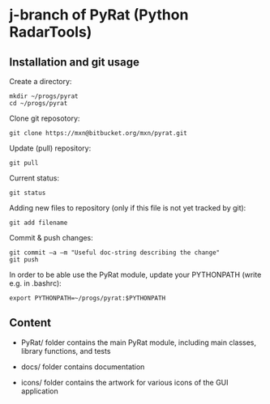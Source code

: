 # j-branch of PyRat (Python RadarTools)

## Installation and git usage

Create a directory:

    mkdir ~/progs/pyrat
    cd ~/progs/pyrat

Clone git reposotory:

    git clone https://mxn@bitbucket.org/mxn/pyrat.git

Update (pull) repository:

    git pull

Current status:

    git status

Adding new files to repository (only if this file is not yet tracked by git):

    git add filename

Commit & push changes:

    git commit –a –m "Useful doc-string describing the change"
    git push

In order to be able use the PyRat module, update your PYTHONPATH (write e.g. in .bashrc):

    export PYTHONPATH=~/progs/pyrat:$PYTHONPATH

## Content


* PyRat/ folder contains the main PyRat module, including main classes,
  library functions, and tests

* docs/ folder contains documentation

* icons/ folder contains the artwork for various icons of the GUI application
